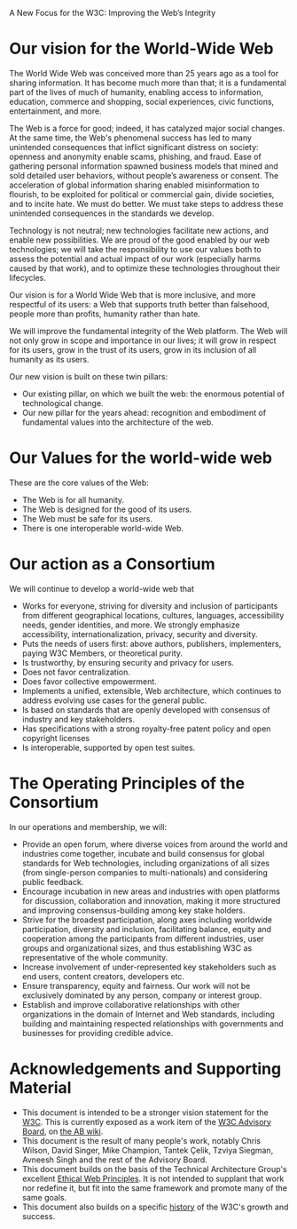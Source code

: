 A New Focus for the W3C: Improving the Web’s Integrity

# Our vision for the World-Wide Web
The World Wide Web was conceived more than 25 years ago as a tool for sharing information. It has become much more than that; it is a fundamental part of the lives of much of humanity, enabling access to information, education, commerce and shopping, social experiences, civic functions, entertainment, and more. 

The Web is a force for good; indeed, it has catalyzed major social changes. At the same time, the Web's phenomenal success has led to many unintended consequences that inflict significant distress on society: openness and anonymity enable scams, phishing, and fraud. Ease of gathering personal information spawned business models that mined and sold detailed user behaviors, without people’s awareness or consent. The acceleration of global information sharing enabled misinformation to flourish, to be exploited for political or commercial gain, divide societies, and to incite hate.  We must do better.  We must take steps to address these unintended consequences in the standards we develop.

Technology is not neutral; new technologies facilitate new actions, and enable new possibilities. We are proud of the good enabled by our web technologies; we will take the responsibility to use our values both to assess the potential and actual impact of our work (especially harms caused by that work), and to optimize these technologies throughout their lifecycles.

Our vision is for a World Wide Web that is more inclusive, and more respectful of its users: a Web that supports truth better than falsehood, people more than profits, humanity rather than hate.

We will improve the fundamental integrity of the Web platform. The Web will not only grow in scope and importance in our lives; it will grow in respect for its users, grow in the trust of its users, grow in its inclusion of all humanity as its users.

Our new vision is built on these twin pillars:

* Our existing pillar, on which we built the web: the enormous potential of technological change.
* Our new pillar for the years ahead: recognition and embodiment of fundamental values into the architecture of the web.

# Our Values for the world-wide web

These are the core values of the Web:

* The Web is for all humanity.
* The Web is designed for the good of its users.
* The Web must be safe for its users.
* There is one interoperable world-wide Web.

# Our action as a Consortium

We will continue to develop a world-wide web that
* Works for everyone, striving for diversity and inclusion of participants from different geographical locations, cultures, languages, accessibility needs, gender identities, and more. We strongly emphasize accessibility, internationalization, privacy, security and diversity.
* Puts the needs of users first: above authors, publishers, implementers, paying W3C Members, or theoretical purity.
* Is trustworthy, by ensuring security and privacy for users. 
* Does not favor centralization.
* Does favor collective empowerment.
* Implements a unified, extensible, Web architecture, which continues to address evolving use cases for the general public.
* Is based on standards that are openly developed with consensus of industry and key stakeholders.
* Has specifications with a strong royalty-free patent policy and open copyright licenses
* Is interoperable, supported by open test suites.

# The Operating Principles of the Consortium

In our operations and membership, we will:
*	Provide an open forum, where diverse voices from around the world and industries come together, incubate and build consensus for global standards for Web technologies, including organizations of all sizes (from single-person companies to multi-nationals) and considering public feedback.
* Encourage incubation in new areas and industries with open platforms for discussion, collaboration and innovation, making it more structured and improving consensus-building among key stake holders.
* Strive for the broadest participation, along axes including worldwide participation, diversity and inclusion, facilitating balance, equity and cooperation among the participants from different industries, user groups and organizational sizes, and thus establishing W3C as representative of the whole community.
* Increase involvement of under-represented key stakeholders such as end users, content creators, developers etc.
* Ensure transparency, equity and fairness. Our work will not be exclusively dominated by any person, company or interest group.
* Establish and improve collaborative relationships with other organizations in the domain of Internet and Web standards, including building and maintaining respected relationships with governments and businesses for providing credible advice.

# Acknowledgements and Supporting Material

* This document is intended to be a stronger vision statement for the [W3C](https://w3.org/).  This is currently exposed as a work item of the [W3C Advisory Board](https://www.w3.org/2002/ab/), on [the AB wiki](https://www.w3.org/wiki/AB/2021_Priorities#Vision). 
* This document is the result of many people's work, notably Chris Wilson, David Singer, Mike Champion, Tantek Çelik, Tzviya Siegman, Avneesh Singh and the rest of the Advisory Board.
* This document builds on the basis of the Technical Architecture Group's excellent [Ethical Web Principles](https://www.w3.org/2001/tag/doc/ethical-web-principles/).  It is not intended to supplant that work nor redefine it, but fit into the same framework and promote many of the same goals.
* This document also builds on a specific [history](History.md) of the W3C's growth and success.
